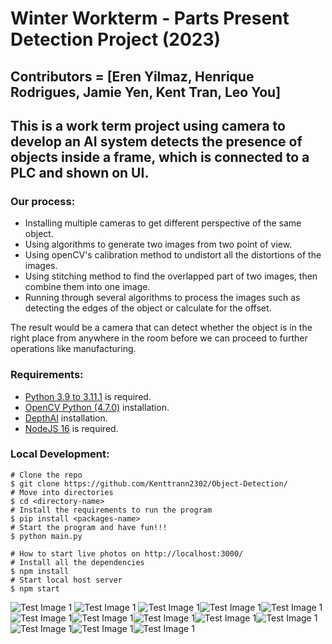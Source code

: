 # Winter Workterm - Parts Present Detection Project (2023)

## Contributors = [Eren Yilmaz, Henrique Rodrigues, Jamie Yen, Kent Tran, Leo You]

## This is a work term project using camera to develop an AI system detects the presence of objects inside a frame, which is connected to a PLC and shown on UI.

### Our process:

- Installing multiple cameras to get different perspective of the same object.
- Using algorithms to generate two images from two point of view.
- Using openCV's calibration method to undistort all the distortions of the images.
- Using stitching method to find the overlapped part of two images, then combine them into one image.
- Running through several algorithms to process the images such as detecting the edges of the object or calculate for the offset.

The result would be a camera that can detect whether the object is in the right place from anywhere in the room before we can proceed to further operations like manufacturing.

### Requirements:

- [Python 3.9 to 3.11.1](https://www.python.org/downloads/release/python-3111/) is required.
- [OpenCV Python (4.7.0)](https://pypi.org/project/opencv-python/) installation.
- [DepthAI](https://docs.luxonis.com/projects/api/en/latest/install/) installation.
- [NodeJS 16](https://nodejs.org/en/download/) is required.

### Local Development:

```
# Clone the repo
$ git clone https://github.com/Kenttrann2302/Object-Detection/
# Move into directories
$ cd <directory-name>
# Install the requirements to run the program
$ pip install <packages-name>
# Start the program and have fun!!!
$ python main.py

# How to start live photos on http://localhost:3000/
# Install all the dependencies
$ npm install
# Start local host server
$ npm start
```

![Test Image 1](https://github.com/Kenttrann2302/Object-Detection/blob/main/GB5JR7Q.png)
![Test Image 1](https://github.com/Kenttrann2302/Object-Detection/blob/main/GB5JR7Q.png)
![Test Image 1](https://github.com/Kenttrann2302/Object-Detection/blob/main/GB5JR7Q.png)![Test Image 1](https://github.com/Kenttrann2302/Object-Detection/blob/main/GB5JR7Q.png)![Test Image 1](https://github.com/Kenttrann2302/Object-Detection/blob/main/GB5JR7Q.png)![Test Image 1](https://github.com/Kenttrann2302/Object-Detection/blob/main/GB5JR7Q.png)![Test Image 1](https://github.com/Kenttrann2302/Object-Detection/blob/main/GB5JR7Q.png)![Test Image 1](https://github.com/Kenttrann2302/Object-Detection/blob/main/GB5JR7Q.png)![Test Image 1](https://github.com/Kenttrann2302/Object-Detection/blob/main/GB5JR7Q.png)![Test Image 1](https://github.com/Kenttrann2302/Object-Detection/blob/main/GB5JR7Q.png)![Test Image 1](https://github.com/Kenttrann2302/Object-Detection/blob/main/GB5JR7Q.png)![Test Image 1](https://github.com/Kenttrann2302/Object-Detection/blob/main/GB5JR7Q.png)![Test Image 1](https://github.com/Kenttrann2302/Object-Detection/blob/main/GB5JR7Q.png)
